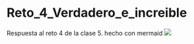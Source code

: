 # Reto_4_Verdadero_e_increible
Respuesta al reto 4 de la clase 5. hecho con mermaid
[![](https://mermaid.ink/img/pako:eNpNksFO4zAQhl9l5FORUrH02MNK0IZdVrsVEpxIehjF09baZFyN7SKEeCpuXPtijJsEmoszf-b_Jr_tV9N4S2ZuNq1_bnYoER6XNYM-19Xq-NGR-AB7cZ0uOwwRgdcwnf6Em8lCCAVal0VLwMAYk2BLY-fski961s3JspjcoyA0aBFctrQ42BtFWSzU15CAdQcX3PGdgTgKwQwI3OVsYC1OrGVVHrBNKAUE2h4_tLcFoeBs8gPa70mwyRztcaBVJKaGGHTsV6oCPLBf9-xlZt9V9_nLGs40uK1WvncMrbdZ_lWVf8-nYrtNPE5OpwRB44ToOHod--PcDH-qMuTfvhrUu6mqZVV-B1G3boiuDNFbDBorjLk8UxiNGfd70tP6fTKF0bPr0Fk93Nes1CbuqKPazPXVovyvTc1v2ocp-ocXbsw8SqLCiE_b3VikvcVIS4dbwW4U98hP3mu5wTZoTdZFL__6m3S6UG-fptPDxQ?type=png)](https://mermaid.live/edit#pako:eNpNksFO4zAQhl9l5FORUrH02MNK0IZdVrsVEpxIehjF09baZFyN7SKEeCpuXPtijJsEmoszf-b_Jr_tV9N4S2ZuNq1_bnYoER6XNYM-19Xq-NGR-AB7cZ0uOwwRgdcwnf6Em8lCCAVal0VLwMAYk2BLY-fski961s3JspjcoyA0aBFctrQ42BtFWSzU15CAdQcX3PGdgTgKwQwI3OVsYC1OrGVVHrBNKAUE2h4_tLcFoeBs8gPa70mwyRztcaBVJKaGGHTsV6oCPLBf9-xlZt9V9_nLGs40uK1WvncMrbdZ_lWVf8-nYrtNPE5OpwRB44ToOHod--PcDH-qMuTfvhrUu6mqZVV-B1G3boiuDNFbDBorjLk8UxiNGfd70tP6fTKF0bPr0Fk93Nes1CbuqKPazPXVovyvTc1v2ocp-ocXbsw8SqLCiE_b3VikvcVIS4dbwW4U98hP3mu5wTZoTdZFL__6m3S6UG-fptPDxQ)
